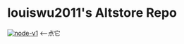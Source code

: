 # louiswu2011's Altstore Repo

[<img src='https://img.shields.io/badge/添加到AltStore-brightgreen.svg' alt='node-v1' />](altstore://source?URL=https://raw.githubusercontent.com/louiswu2011/AltstoreRepo/gh-pages/apps.json) <--点它
